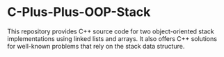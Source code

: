 # C-Plus-Plus-OOP-Stack
This repository provides C++ source code for two object-oriented stack implementations using linked lists and arrays. It also offers C++ solutions for well-known problems that rely on the stack data structure.
